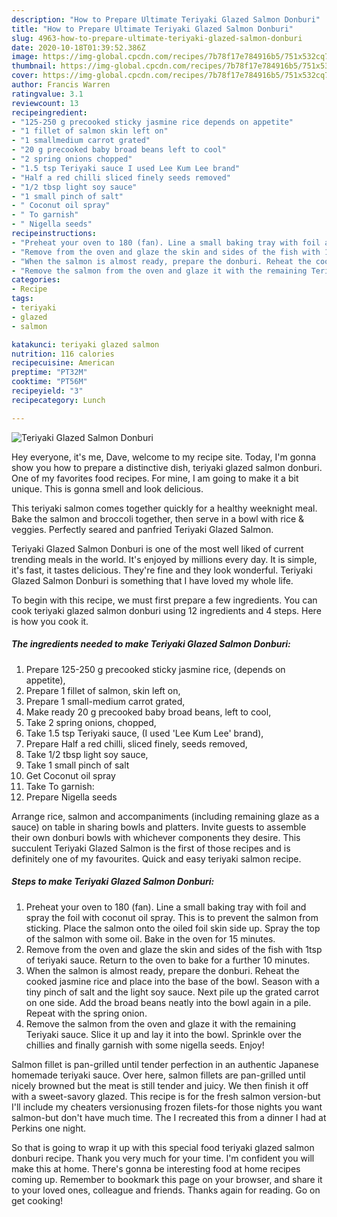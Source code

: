 ```yaml
---
description: "How to Prepare Ultimate Teriyaki Glazed Salmon Donburi"
title: "How to Prepare Ultimate Teriyaki Glazed Salmon Donburi"
slug: 4963-how-to-prepare-ultimate-teriyaki-glazed-salmon-donburi
date: 2020-10-18T01:39:52.386Z
image: https://img-global.cpcdn.com/recipes/7b78f17e784916b5/751x532cq70/teriyaki-glazed-salmon-donburi-recipe-main-photo.jpg
thumbnail: https://img-global.cpcdn.com/recipes/7b78f17e784916b5/751x532cq70/teriyaki-glazed-salmon-donburi-recipe-main-photo.jpg
cover: https://img-global.cpcdn.com/recipes/7b78f17e784916b5/751x532cq70/teriyaki-glazed-salmon-donburi-recipe-main-photo.jpg
author: Francis Warren
ratingvalue: 3.1
reviewcount: 13
recipeingredient:
- "125-250 g precooked sticky jasmine rice depends on appetite"
- "1 fillet of salmon skin left on"
- "1 smallmedium carrot grated"
- "20 g precooked baby broad beans left to cool"
- "2 spring onions chopped"
- "1.5 tsp Teriyaki sauce I used Lee Kum Lee brand"
- "Half a red chilli sliced finely seeds removed"
- "1/2 tbsp light soy sauce"
- "1 small pinch of salt"
- " Coconut oil spray"
- " To garnish"
- " Nigella seeds"
recipeinstructions:
- "Preheat your oven to 180 (fan). Line a small baking tray with foil and spray the foil with coconut oil spray. This is to prevent the salmon from sticking. Place the salmon onto the oiled foil skin side up. Spray the top of the salmon with some oil. Bake in the oven for 15 minutes."
- "Remove from the oven and glaze the skin and sides of the fish with 1tsp of teriyaki sauce. Return to the oven to bake for a further 10 minutes."
- "When the salmon is almost ready, prepare the donburi. Reheat the cooked jasmine rice and place into the base of the bowl. Season with a tiny pinch of salt and the light soy sauce. Next pile up the grated carrot on one side. Add the broad beans neatly into the bowl again in a pile. Repeat with the spring onion."
- "Remove the salmon from the oven and glaze it with the remaining Teriyaki sauce. Slice it up and lay it into the bowl. Sprinkle over the chillies and finally garnish with some nigella seeds. Enjoy!"
categories:
- Recipe
tags:
- teriyaki
- glazed
- salmon

katakunci: teriyaki glazed salmon 
nutrition: 116 calories
recipecuisine: American
preptime: "PT32M"
cooktime: "PT56M"
recipeyield: "3"
recipecategory: Lunch

---
```



![Teriyaki Glazed Salmon Donburi](https://img-global.cpcdn.com/recipes/7b78f17e784916b5/751x532cq70/teriyaki-glazed-salmon-donburi-recipe-main-photo.jpg)

Hey everyone, it's me, Dave, welcome to my recipe site. Today, I'm gonna show you how to prepare a distinctive dish, teriyaki glazed salmon donburi. One of my favorites food recipes. For mine, I am going to make it a bit unique. This is gonna smell and look delicious.

This teriyaki salmon comes together quickly for a healthy weeknight meal. Bake the salmon and broccoli together, then serve in a bowl with rice &amp; veggies. Perfectly seared and panfried Teriyaki Glazed Salmon.

Teriyaki Glazed Salmon Donburi is one of the most well liked of current trending meals in the world. It's enjoyed by millions every day. It is simple, it's fast, it tastes delicious. They're fine and they look wonderful. Teriyaki Glazed Salmon Donburi is something that I have loved my whole life.


To begin with this recipe, we must first prepare a few ingredients. You can cook teriyaki glazed salmon donburi using 12 ingredients and 4 steps. Here is how you cook it.

<!--inarticleads1-->

##### The ingredients needed to make Teriyaki Glazed Salmon Donburi:

1. Prepare 125-250 g precooked sticky jasmine rice, (depends on appetite),
1. Prepare 1 fillet of salmon, skin left on,
1. Prepare 1 small-medium carrot grated,
1. Make ready 20 g precooked baby broad beans, left to cool,
1. Take 2 spring onions, chopped,
1. Take 1.5 tsp Teriyaki sauce, (I used &#39;Lee Kum Lee&#39; brand),
1. Prepare Half a red chilli, sliced finely, seeds removed,
1. Take 1/2 tbsp light soy sauce,
1. Take 1 small pinch of salt
1. Get  Coconut oil spray
1. Take  To garnish:
1. Prepare  Nigella seeds


Arrange rice, salmon and accompaniments (including remaining glaze as a sauce) on table in sharing bowls and platters. Invite guests to assemble their own donburi bowls with whichever components they desire. This succulent Teriyaki Glazed Salmon is the first of those recipes and is definitely one of my favourites. Quick and easy teriyaki salmon recipe. 

<!--inarticleads2-->

##### Steps to make Teriyaki Glazed Salmon Donburi:

1. Preheat your oven to 180 (fan). Line a small baking tray with foil and spray the foil with coconut oil spray. This is to prevent the salmon from sticking. Place the salmon onto the oiled foil skin side up. Spray the top of the salmon with some oil. Bake in the oven for 15 minutes.
1. Remove from the oven and glaze the skin and sides of the fish with 1tsp of teriyaki sauce. Return to the oven to bake for a further 10 minutes.
1. When the salmon is almost ready, prepare the donburi. Reheat the cooked jasmine rice and place into the base of the bowl. Season with a tiny pinch of salt and the light soy sauce. Next pile up the grated carrot on one side. Add the broad beans neatly into the bowl again in a pile. Repeat with the spring onion.
1. Remove the salmon from the oven and glaze it with the remaining Teriyaki sauce. Slice it up and lay it into the bowl. Sprinkle over the chillies and finally garnish with some nigella seeds. Enjoy!


Salmon fillet is pan-grilled until tender perfection in an authentic Japanese homemade teriyaki sauce. Over here, salmon fillets are pan-grilled until nicely browned but the meat is still tender and juicy. We then finish it off with a sweet-savory glazed. This recipe is for the fresh salmon version-but I&#39;ll include my cheaters versionusing frozen filets-for those nights you want salmon-but don&#39;t have much time. The I recreated this from a dinner I had at Perkins one night. 

So that is going to wrap it up with this special food teriyaki glazed salmon donburi recipe. Thank you very much for your time. I'm confident you will make this at home. There's gonna be interesting food at home recipes coming up. Remember to bookmark this page on your browser, and share it to your loved ones, colleague and friends. Thanks again for reading. Go on get cooking!
